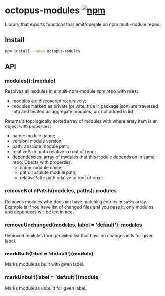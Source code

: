 # octopus-modules [![npm](https://img.shields.io/npm/v/npm.svg)](https://www.npmjs.com/package/octopus-modules)

Library that exports functions thar emit/operate on npm multi-module repos.

## Install

```bash
npm install --save octopus-modules
```

## API

### modules(): [module]
Resolves all modules in a multi-npm-module npm repo with rules:
 - modules are discovered recursively;
 - modules marked as private (private: true in package.json) are traversed into and treated as aggregate modules, but not added in list;

Returns a topologically sorted array of modules with where array item is an object with properties:
 - name: module name;
 - version: module version;
 - path: absolute module path;
 - relativePath: path relative to root of repo;
 - dependencies: array of modules that this module depends on in same repo. Obects with properties:
   - name: module name;
   - path: absolute module path;
   - relativePath: path relative to root of repo;

### removeNotInPatsh(modules, paths): modules
Removes modules who does not have matching entries in `paths` array. Example is if you have list of changed files and you pass it, only modules and dependees will be left in tree.

### removeUnchanged(modules, label = 'default'): modules
Removed modules form provided list that have no changes in fs for given label.

### markBuilt(label = 'default')(module)
Marks module as built with given label.

### markUnbuilt(label = 'default')(module)
Marks module as unbuilt for given label.
